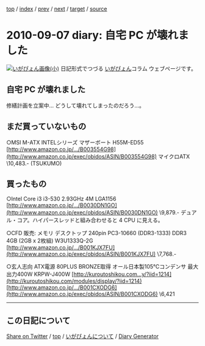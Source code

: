 [top](../index.html) 
 / [index](index.html) 
 / [prev](ig100824.html) 
 / [next](ig100908.html) 
 / [target](https://igapyon.github.io/diary/2010/ig100907.html) 
 / [source](https://github.com/igapyon/diary/blob/gh-pages/2010/ig100907.html.src.md) 

2010-09-07 diary:  自宅 PC が壊れました
=====================================================================================================
[![いがぴょん画像(小)](https://igapyon.github.io/diary/images/iga200306s.jpg "いがぴょん")](https://igapyon.github.io/diary/memo/memoigapyon.html) 日記形式でつづる [いがぴょん](https://igapyon.github.io/diary/memo/memoigapyon.html)コラム ウェブページです。

##  自宅 PC が壊れました

修繕計画を立案中… どうして壊れてしまったのだろう…。


##  まだ買っていないもの

○MSI M-ATX INTELシリーズ マザーボート H55M-ED55
  [http://www.amazon.co.jp/.../B003554G98](http://www.amazon.co.jp/exec/obidos/ASIN/B003554G98)
  マイクロATX 
  \10,483.- (TSUKUMO)


##  買ったもの

○Intel Core i3 i3-530 2.93GHz 4M LGA1156
  [http://www.amazon.co.jp/.../B0030DN1GO](http://www.amazon.co.jp/exec/obidos/ASIN/B0030DN1GO)
  \9,879.-
  デュアル・コア。ハイパースレッドと組み合わせると 4 CPU に見える。 

○CFD 販売: メモリ デスクトップ 240pin PC3-10660 (DDR3-1333) DDR3 4GB (2GB x 2枚組) W3U1333Q-2G
  [http://www.amazon.co.jp/.../B001KJX7FU](http://www.amazon.co.jp/exec/obidos/ASIN/B001KJX7FU)
  \7,768.- 

○玄人志向 ATX電源 80PLUS BRONZE取得 オール日本製105℃コンデンサ 最大出力400W KRPW-J400W
  [http://kuroutoshikou.com...y/?iid=1214](http://kuroutoshikou.com/modules/display/?iid=1214)
  [http://www.amazon.co.jp/.../B001CXODG6](http://www.amazon.co.jp/exec/obidos/ASIN/B001CXODG6)
  \6,421


----------------------------------------------------------------------------------------------------

## この日記について

[Share on Twitter](https://twitter.com/intent/tweet?hashtags=igapyon%2Cdiary%2C%E3%81%84%E3%81%8C%E3%81%B4%E3%82%87%E3%82%93&text=+%E8%87%AA%E5%AE%85+PC+%E3%81%8C%E5%A3%8A%E3%82%8C%E3%81%BE%E3%81%97%E3%81%9F&url=https%3A%2F%2Figapyon.github.io%2Fdiary%2F2010%2Fig100907.html) / [top](../index.html) / [いがぴょんについて](https://igapyon.github.io/diary/memo/memoigapyon.html) / [Diary Generator](https://github.com/igapyon/igapyonv3)
